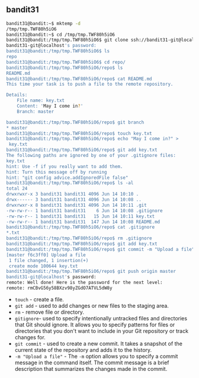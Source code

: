 ## bandit31

```bash
bandit31@bandit:~$ mktemp -d
/tmp/tmp.TWF80h5iO6
bandit31@bandit:~$ cd /tmp/tmp.TWF80h5iO6
bandit31@bandit:/tmp/tmp.TWF80h5iO6$ git clone ssh://bandit31-git@localhost:2220/home/bandit31-git/repo
bandit31-git@localhost's password:
bandit31@bandit:/tmp/tmp.TWF80h5iO6$ ls
repo
bandit31@bandit:/tmp/tmp.TWF80h5iO6$ cd repo/
bandit31@bandit:/tmp/tmp.TWF80h5iO6/repo$ ls
README.md
bandit31@bandit:/tmp/tmp.TWF80h5iO6/repo$ cat README.md
This time your task is to push a file to the remote repository.

Details:
    File name: key.txt
    Content: 'May I come in?'
    Branch: master

bandit31@bandit:/tmp/tmp.TWF80h5iO6/repo$ git branch
* master
bandit31@bandit:/tmp/tmp.TWF80h5iO6/repo$ touch key.txt
bandit31@bandit:/tmp/tmp.TWF80h5iO6/repo$ echo "May I come in?" >
 key.txt
bandit31@bandit:/tmp/tmp.TWF80h5iO6/repo$ git add key.txt
The following paths are ignored by one of your .gitignore files:
key.txt
hint: Use -f if you really want to add them.
hint: Turn this message off by running
hint: "git config advice.addIgnoredFile false"
bandit31@bandit:/tmp/tmp.TWF80h5iO6/repo$ ls -al
total 24
drwxrwxr-x 3 bandit31 bandit31 4096 Jun 14 10:10 .
drwx------ 3 bandit31 bandit31 4096 Jun 14 10:08 ..
drwxrwxr-x 8 bandit31 bandit31 4096 Jun 14 10:11 .git
-rw-rw-r-- 1 bandit31 bandit31    6 Jun 14 10:08 .gitignore
-rw-rw-r-- 1 bandit31 bandit31   15 Jun 14 10:11 key.txt
-rw-rw-r-- 1 bandit31 bandit31  147 Jun 14 10:08 README.md
bandit31@bandit:/tmp/tmp.TWF80h5iO6/repo$ cat .gitignore
*.txt
bandit31@bandit:/tmp/tmp.TWF80h5iO6/repo$ rm .gitignore
bandit31@bandit:/tmp/tmp.TWF80h5iO6/repo$ git add key.txt
bandit31@bandit:/tmp/tmp.TWF80h5iO6/repo$ git commit -m "Upload a file"
[master f6c3ff0] Upload a file
 1 file changed, 1 insertion(+)
 create mode 100644 key.txt
bandit31@bandit:/tmp/tmp.TWF80h5iO6/repo$ git push origin master
bandit31-git@localhost's password:
remote: Well done! Here is the password for the next level:
remote: rmCBvG56y58BXzv98yZGdO7ATVL5dW8y
```
- ` touch ` - create a file.
- ` git add ` - used to add changes or new files to the staging area.
- ` rm ` - remove file or directory.
- ` gitignore `- used to specify intentionally untracked files and directories that Git should ignore. It allows you to specify patterns for files or directories that you don't want to include in your Git repository or track changes for.
- ` git commit ` - used to create a new commit. It takes a snapshot of the current state of the repository and adds it to the history.
- ` -m "Upload a file" ` - The `-m` option allows you to specify a commit message in the command itself. The commit message is a brief description that summarizes the changes made in the commit.
